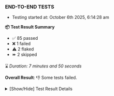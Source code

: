 ### END-TO-END TESTS

- Testing started at: October 6th 2025, 6:14:28 am

**📦 Test Result Summary**

- ✅ 85 passed
- ❌ 1 failed
- ⚠️ 2 flaked
- ⏩ 2 skipped

⌛ _Duration: 7 minutes and 50 seconds_

**Overall Result**: 👎 Some tests failed.



<details>
    <summary>[Show/Hide] Test Result Details</summary>
    <div markdown="1">

| Test | Browser | Test Case | Tags | Result |
| :---: | :---: | :--- | :---: | :---: |
| 1 | chromium-meshery-provider | Transition to disconnected state and then back to connected state |  | ⚠️ |
| 2 | chromium-meshery-provider | Transition to ignored state and then back to connected state |  | ❌ |
| 3 | chromium-meshery-provider | Transition to not found state and then back to connected state |  | ➖ |
| 4 | chromium-meshery-provider | Delete Kubernetes cluster connections |  | ➖ |
| 5 | chromium-local-provider | displays published design card correctly |  | ⚠️ |

</div>
</details>


<!-- To see the full report, please visit our CI/CD pipeline with reporter. -->